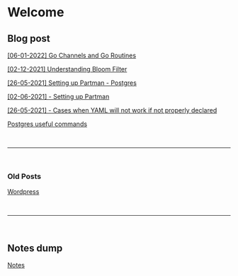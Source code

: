 # Welcome

## Blog post

[[06-01-2022] Go Channels and Go Routines](blogs/go/channels.md)

[[02-12-2021] Understanding Bloom Filter](blogs/bloom_filter/bloom_filter.md)

[[26-05-2021] Setting up Partman - Postgres](blogs/setting_up_partman/setting_up_partman.md)

[[02-06-2021] - Setting up Partman](https://samrat.substack.com/p/setting-up-partman-postgres?r=6skvt&utm_campaign=post&utm_medium=web)

[[26-05-2021] - Cases when YAML will not work if not properly declared](blogs/Cases_when_YAML_will_not_work_if_not_properly_declared.md)

[Postgres useful commands](blogs/postgres_useful_commands.md)

<br>
<hr>
<br>

### Old Posts

[Wordpress](https://samratkashipathi.wordpress.com/)

<br>
<hr>
<br>

## Notes dump

[Notes](blogs/notes.md)
